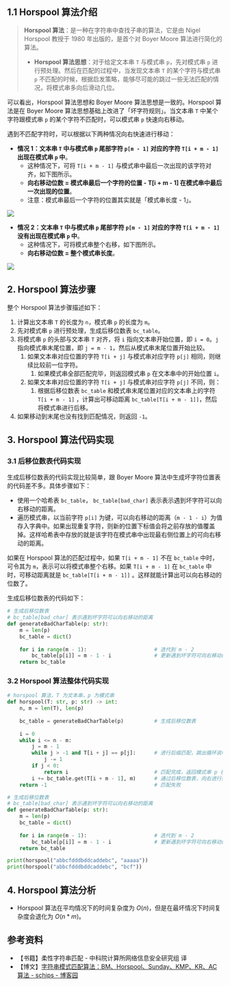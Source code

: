 ## 1.1 Horspool 算法介绍

> **Horspool 算法**：是一种在字符串中查找子串的算法，它是由 Nigel Horspool 教授于 1980 年出版的，是首个对 Boyer Moore 算法进行简化的算法。
>
> - **Horspool 算法思想**：对于给定文本串 `T` 与模式串 `p`，先对模式串 `p` 进行预处理。然后在匹配的过程中，当发现文本串 `T` 的某个字符与模式串 `p` 不匹配的时候，根据启发策略，能够尽可能的跳过一些无法匹配的情况，将模式串多向后滑动几位。

可以看出，Horspool 算法思想和 Boyer Moore 算法思想是一致的。Horspool 算法是在 Boyer Moore 算法思想基础上改进了「坏字符规则」。当文本串 `T` 中某个字符跟模式串 `p` 的某个字符不匹配时，可以模式串 `p` 快速向右移动。

遇到不匹配字符时，可以根据以下两种情况向右快速进行移动：

- **情况 1：文本串 `T` 中与模式串 `p` 尾部字符 `p[m - 1]` 对应的字符 `T[i + m - 1]` 出现在模式串 `p` 中**。
  - 这种情况下，可将 `T[i + m - 1]` 与模式串中最后一次出现的该字符对齐，如下图所示。
  - **向右移动位数 =  模式串最后一个字符的位置 - T[i + m - 1] 在模式串中最后一次出现的位置**。
  - 注意：模式串最后一个字符的位置其实就是「模式串长度 - 1」。

![](https://qcdn.itcharge.cn/images/20220128164320.png)

- **情况 2：文本串 `T` 中与模式串 `p` 尾部字符 `p[m - 1]` 对应的字符 `T[i + m - 1]` 没有出现在模式串 `p` 中**。
  - 这种情况下，可将模式串整个右移，如下图所示。
  - **向右移动位数 = 整个模式串长度**。

![](https://qcdn.itcharge.cn/images/20220128164333.png)

## 2. Horspool 算法步骤

整个 Horspool 算法步骤描述如下：

1. 计算出文本串 `T` 的长度为 `n`，模式串 `p` 的长度为 `m`。
2. 先对模式串 `p` 进行预处理，生成后移位数表 `bc_table`。
3. 将模式串 `p` 的头部与文本串 `T` 对齐，将 `i` 指向文本串开始位置，即 `i = 0`。`j` 指向模式串末尾位置，即 `j = m - 1`，然后从模式串末尾位置开始比较。
   1. 如果文本串对应位置的字符 `T[i + j]` 与模式串对应字符 `p[j]` 相同，则继续比较前一位字符。
      1. 如果模式串全部匹配完毕，则返回模式串 `p` 在文本串中的开始位置 `i`。
   2. 如果文本串对应位置的字符 `T[i + j]` 与模式串对应字符 `p[j]` 不同，则：
      1. 根据后移位数表 `bc_table` 和模式串末尾位置对应的文本串上的字符 `T[i + m - 1]` ，计算出可移动距离 `bc_table[T[i + m - 1]]`，然后将模式串进行后移。
4. 如果移动到末尾也没有找到匹配情况，则返回 `-1`。

## 3. Horspool 算法代码实现

### 3.1 后移位数表代码实现

生成后移位数表的代码实现比较简单，跟 Boyer Moore 算法中生成坏字符位置表的代码差不多。具体步骤如下：

- 使用一个哈希表 `bc_table`， `bc_table[bad_char]` 表示表示遇到坏字符可以向右移动的距离。
- 遍历模式串，以当前字符 `p[i]` 为键，可以向右移动的距离（`m - 1 - i`）为值存入字典中。如果出现重复字符，则新的位置下标值会将之前存放的值覆盖掉。这样哈希表中存放的就是该字符在模式串中出现最右侧位置上的可向右移动的距离。

如果在 Horspool 算法的匹配过程中，如果 `T[i + m - 1]` 不在 `bc_table` 中时，可令其为 `m`，表示可以将模式串整个右移。如果 `T[i + m - 1]` 在 `bc_table` 中时，可移动距离就是 `bc_table[T[i + m - 1]]` 。这样就能计算出可以向右移动的位数了。

生成后移位数表的代码如下：

```Python
# 生成后移位数表
# bc_table[bad_char] 表示遇到坏字符可以向右移动的距离
def generateBadCharTable(p: str):
    m = len(p)
    bc_table = dict()
    
    for i in range(m - 1):                      # 迭代到 m - 2
        bc_table[p[i]] = m - 1 - i              # 更新遇到坏字符可向右移动的距离
    return bc_table
```

### 3.2 Horspool 算法整体代码实现

```Python
# horspool 算法，T 为文本串，p 为模式串
def horspool(T: str, p: str) -> int:
    n, m = len(T), len(p)
    
    bc_table = generateBadCharTable(p)          # 生成后移位数表
    
    i = 0
    while i <= n - m:
        j = m - 1
        while j > -1 and T[i + j] == p[j]:      # 进行后缀匹配，跳出循环说明出现坏字符
            j -= 1
        if j < 0:
            return i                            # 匹配完成，返回模式串 p 在文本串 T 中的位置
        i += bc_table.get(T[i + m - 1], m)      # 通过后移位数表，向右进行进行快速移动
    return -1                                   # 匹配失败

# 生成后移位数表
# bc_table[bad_char] 表示遇到坏字符可以向右移动的距离
def generateBadCharTable(p: str):
    m = len(p)
    bc_table = dict()
    
    for i in range(m - 1):                      # 迭代到 m - 2
        bc_table[p[i]] = m - 1 - i              # 更新遇到坏字符可向右移动的距离
    return bc_table

print(horspool("abbcfdddbddcaddebc", "aaaaa"))
print(horspool("abbcfdddbddcaddebc", "bcf"))
```

## 4. Horspool 算法分析

- Horspool 算法在平均情况下的时间复杂度为 $O(n)$，但是在最坏情况下时间复杂度会退化为 $O(n * m)$。

## 参考资料

- 【书籍】柔性字符串匹配 - 中科院计算所网络信息安全研究组 译
- 【博文】[字符串模式匹配算法：BM、Horspool、Sunday、KMP、KR、AC算法 - schips - 博客园](https://www.cnblogs.com/schips/p/11098041.html)

